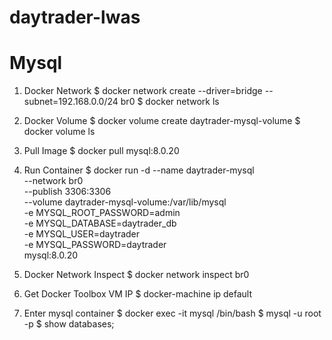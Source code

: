 # daytrader-lwas

# Mysql

1. Docker Network
$ docker network create --driver=bridge --subnet=192.168.0.0/24 br0
$ docker network ls

2. Docker Volume
$ docker volume create daytrader-mysql-volume
$ docker volume ls

3. Pull Image
$ docker pull mysql:8.0.20

4. Run Container
$ docker run -d --name daytrader-mysql \
--network br0 \
--publish 3306:3306 \
--volume daytrader-mysql-volume:/var/lib/mysql \
-e MYSQL_ROOT_PASSWORD=admin \
-e MYSQL_DATABASE=daytrader_db \
-e MYSQL_USER=daytrader \
-e MYSQL_PASSWORD=daytrader \
mysql:8.0.20

5. Docker Network Inspect
$ docker network inspect br0

6. Get Docker Toolbox VM IP
$ docker-machine ip default

7. Enter mysql container
$ docker exec -it mysql /bin/bash
$ mysql -u root -p
$ show databases;
